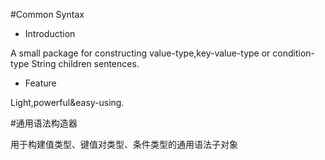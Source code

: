 #Common Syntax

- Introduction

A small package for constructing value-type,key-value-type or condition-type String children sentences.

- Feature

Light,powerful&easy-using.

#通用语法构造器

用于构建值类型、键值对类型、条件类型的通用语法子对象